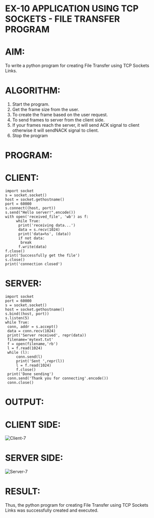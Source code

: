 # EX-10 APPLICATION USING TCP SOCKETS - FILE TRANSFER PROGRAM
# AIM:
To write a python program for creating File Transfer using TCP Sockets Links.
# ALGORITHM:
1. Start the program.
2. Get the frame size from the user.
3. To create the frame based on the user request.
4. To send frames to server from the client side.
5. If your frames reach the server, it will send ACK signal to client otherwise it
will sendNACK signal to client.
6. Stop the program
# PROGRAM:
# CLIENT:
```
import socket
s = socket.socket()
host = socket.gethostname()
port = 60000
s.connect((host, port))
s.send("Hello server!".encode())
with open('received_file', 'wb') as f:
     while True:
      print('receiving data...')
      data = s.recv(1024)
      print('data=%s', (data))
      if not data:
       break
      f.write(data)
f.close()
print('Successfully get the file')
s.close()
print('connection closed')
```
# SERVER:
```
import socket
port = 60000
s = socket.socket()
host = socket.gethostname()
s.bind((host, port))
s.listen(5)
while True:
 conn, addr = s.accept()
 data = conn.recv(1024)
 print('Server received', repr(data))
 filename='mytext.txt'
 f = open(filename,'rb')
 l = f.read(1024)
 while (l):
     conn.send(l)
     print('Sent ',repr(l))
     l = f.read(1024)
     f.close()
 print('Done sending')
 conn.send('Thank you for connecting'.encode())
 conn.close()
```
# OUTPUT:
# CLIENT SIDE:
![Client-7](https://github.com/balar2004/19CN406-EX-10/assets/118791778/ab957084-f1e1-42b0-9347-7b7de35fd290)
# SERVER SIDE:
![Server-7](https://github.com/balar2004/19CN406-EX-10/assets/118791778/8537e9d7-beef-42f7-ad2a-a03215e93a93)
# RESULT:
Thus, the python program for creating File Transfer using TCP Sockets Links was successfully created and executed.
